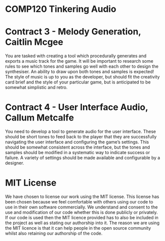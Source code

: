 # COMP120 Tinkering Audio

# Contract 3 - Melody Generation, Caitlin Mcgee

You are tasked with creating a tool which procedurally generates and exports
a music track for the game. It will be important to research some rules to see
which tones and samples go well with each other to design the synthesiser. An
ability to draw upon both tones and samples is expected! The style of music
is up to you as the developer, but should fit the creativity card brief and the
style of your particular game, but is anticipated to be somewhat simplistic and
retro.

# Contract 4 - User Interface Audio, Callum Metcalfe
You need to develop a tool to generate audio for the user interface. These
should be short tones to feed back to the player that they are successfully
navigating the user interface and configuring the game’s settings. This should
be somewhat consistent across the interface, but the tones and samples
should be modified in a systematic way to indicate success or failure. A variety
of settings should be made available and configurable by a designer.

# MIT License
We have chosen to license our work using the MIT license. This license has been chosen because we feel comfortable with others using our code to use in their own software commercially. We understand and consent to the use and modification of our code whether this is done publicly or privately. If our code is used then the MIT licence provided has to also be included in the project as well as stating our authorship into it. The reason we are using the MIT licence is that it can help people in the open source community whilst also retaining our authorship of the code.
